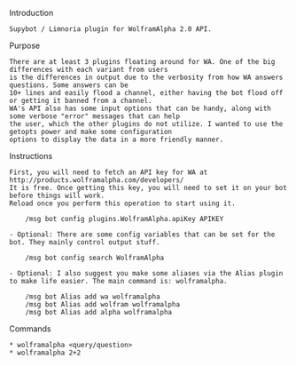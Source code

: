 Introduction

    Supybot / Limnoria plugin for WolframAlpha 2.0 API.

Purpose

    There are at least 3 plugins floating around for WA. One of the big differences with each variant from users
    is the differences in output due to the verbosity from how WA answers questions. Some answers can be
    10+ lines and easily flood a channel, either having the bot flood off or getting it banned from a channel.
    WA's API also has some input options that can be handy, along with some verbose "error" messages that can help
    the user, which the other plugins do not utilize. I wanted to use the getopts power and make some configuration
    options to display the data in a more friendly manner.

Instructions

    First, you will need to fetch an API key for WA at http://products.wolframalpha.com/developers/
    It is free. Once getting this key, you will need to set it on your bot before things will work.
    Reload once you perform this operation to start using it.

        /msg bot config plugins.WolframAlpha.apiKey APIKEY

    - Optional: There are some config variables that can be set for the bot. They mainly control output stuff.

        /msg bot config search WolframAlpha

    - Optional: I also suggest you make some aliases via the Alias plugin to make life easier. The main command is: wolframalpha.

        /msg bot Alias add wa wolframalpha
        /msg bot Alias add wolfram wolframalpha
        /msg bot Alias add alpha wolframalpha

Commands

    * wolframalpha <query/question>
    * wolframalpha 2+2
